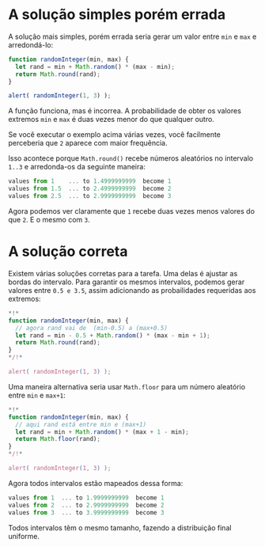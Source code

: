 # A solução simples porém errada

A solução mais simples, porém errada seria gerar um valor entre `min` e `max` e arredondá-lo:

```js run
function randomInteger(min, max) {
  let rand = min + Math.random() * (max - min); 
  return Math.round(rand);
}

alert( randomInteger(1, 3) );
```

A função funciona, mas é incorrea. A probabilidade de obter os valores extremos `min` e `max` é duas vezes menor do que qualquer outro.

Se você executar o exemplo acima várias vezes, você facilmente perceberia que `2` aparece com maior frequência.

Isso acontece porque `Math.round()` recebe números aleatórios no intervalo `1..3` e arredonda-os da seguinte maneira:

```js no-beautify
values from 1    ... to 1.4999999999  become 1
values from 1.5  ... to 2.4999999999  become 2
values from 2.5  ... to 2.9999999999  become 3
```

Agora podemos ver claramente que `1` recebe duas vezes menos valores do que `2`. E o mesmo com `3`.

# A solução correta

Existem várias soluções corretas para a tarefa. Uma delas é ajustar as bordas do intervalo. Para garantir os mesmos intervalos, podemos gerar valores entre `0.5 e 3.5`, assim adicionando as probailidades requeridas aos extremos:

```js run
*!*
function randomInteger(min, max) {
  // agora rand vai de  (min-0.5) a (max+0.5)
  let rand = min - 0.5 + Math.random() * (max - min + 1);
  return Math.round(rand);
}
*/!*

alert( randomInteger(1, 3) );
```

Uma maneira alternativa seria usar `Math.floor` para um número aleatório entre `min` e `max+1`:

```js run
*!*
function randomInteger(min, max) {
  // aqui rand está entre min e (max+1)
  let rand = min + Math.random() * (max + 1 - min);
  return Math.floor(rand);
}
*/!*

alert( randomInteger(1, 3) );
```

Agora todos intervalos estão mapeados dessa forma:

```js no-beautify
values from 1  ... to 1.9999999999  become 1
values from 2  ... to 2.9999999999  become 2
values from 3  ... to 3.9999999999  become 3
```

Todos intervalos têm o mesmo tamanho, fazendo a distribuição final uniforme.
